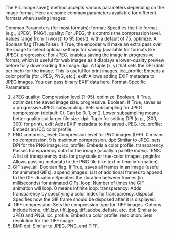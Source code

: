 The PIL.Image.save() method accepts various parameters depending on the image format. Here are some common parameters available for different formats when saving images:

Common Parameters (for most formats):
format: Specifies the file format (e.g., 'JPEG', 'PNG').
quality: For JPEG, this controls the compression level. Values range from 1 (worst) to 95 (best), with a default of 75.
optimize: A Boolean flag (True/False). If True, the encoder will make an extra pass over the image to select optimal settings for saving (available for formats like JPEG).
progressive: For JPEG, enables saving the image in progressive format, which is useful for web images as it displays a lower-quality preview before fully downloading the image.
dpi: A tuple (x, y) that sets the DPI (dots per inch) for the image. This is useful for print images.
icc_profile: Embeds a color profile (for JPEG, PNG, etc.).
exif: Allows adding EXIF metadata to JPEG images. You can pass binary EXIF data here.
Format-Specific Parameters:
1. JPEG
quality: Compression level (1-95).
optimize: Boolean. If True, optimizes the saved image size.
progressive: Boolean. If True, saves as a progressive JPEG.
subsampling: Sets subsampling for JPEG compression (default: 0). Can be 0, 1, or 2. Lower subsampling means better quality but larger file size.
dpi: Tuple for setting DPI (e.g., (300, 300) for print).
exif: Adds EXIF metadata to the saved JPEG.
icc_profile: Embeds an ICC color profile.
2. PNG
compress_level: Compression level for PNG images (0-9). 0 means no compression, 9 is maximum compression.
dpi: Similar to JPEG, sets DPI for the PNG image.
icc_profile: Embeds a color profile.
transparency: Passes transparency data for the image (usually a palette index).
tRNS: A list of transparency data for grayscale or true-color images.
pnginfo: Allows passing metadata to the PNG file (like text or time information).
3. GIF
save_all: Boolean flag. If True, saves all frames in an image (useful for animated GIFs).
append_images: List of additional frames to append to the GIF.
duration: Specifies the duration between frames (in milliseconds) for animated GIFs.
loop: Number of times the GIF animation will loop. 0 means infinite loop.
transparency: Adds transparency by specifying a color index for transparency.
disposal: Specifies how the GIF frame should be disposed after it is displayed.
4. TIFF
compression: Sets the compression type for TIFF images. Options include None, tiff_lzw, tiff_jpeg, tiff_adobe_deflate, etc.
dpi: Similar to JPEG and PNG.
icc_profile: Embeds a color profile.
resolution: Sets resolution for the TIFF image.
5. BMP
dpi: Similar to JPEG, PNG, and TIFF.